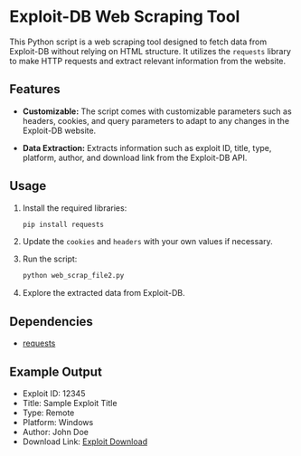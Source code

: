 # Exploit-DB Web Scraping Tool

This Python script is a web scraping tool designed to fetch data from Exploit-DB without relying on HTML structure. It utilizes the `requests` library to make HTTP requests and extract relevant information from the website.

## Features

- **Customizable:** The script comes with customizable parameters such as headers, cookies, and query parameters to adapt to any changes in the Exploit-DB website.

- **Data Extraction:** Extracts information such as exploit ID, title, type, platform, author, and download link from the Exploit-DB API.

## Usage

1. Install the required libraries:
    ```bash
    pip install requests
    ```

2. Update the `cookies` and `headers` with your own values if necessary.

3. Run the script:
    ```bash
    python web_scrap_file2.py
    ```

4. Explore the extracted data from Exploit-DB.

## Dependencies

- [requests](https://docs.python-requests.org/en/latest/)
  
## Example Output

- Exploit ID: 12345
- Title: Sample Exploit Title
- Type: Remote
- Platform: Windows
- Author: John Doe
- Download Link: [Exploit Download](https://www.exploit-db.com/download/12345)





